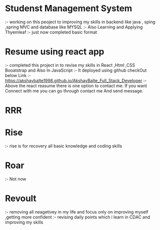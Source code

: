 # Studenst Management System 
:- working on this peoject to improving my skills in backend like java , sping ,spring MVC and database like MYSQL 
:- Also Learning and Applying Thyemleaf 
:- just now completed basic format 

# Resume using react app 
:- completed this project in to revise my skills in React ,Html ,CSS Booatstrap and Also In JavaScript 
:- It deployed using github checkOut below Link
:-  https://akshaybalte1998.github.io/AkshayBalte_Full_Stack_Developer
:- Above the react reasume there is one option to contact me. If  you want Connect with me you can   go through contact me  And send message.




# RRR
# Rise 
:- rise is for recovery all basic knowledge and coding skills 



# Roar
:- Not now

# Revoult
:- removing all neagetivey in my life and focus only on improving myself ,getting more confident 
:- revising daily points which i learn in  CDAC and improving my skills 

